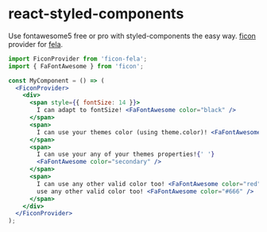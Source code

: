 # react-styled-components

Use fontawesome5 free or pro with styled-components the easy way.
[ficon](https://github.com/bkniffler/ficon) provider for [fela](https://github.com/rofrischmann/fela).

```jsx
import FiconProvider from 'ficon-fela';
import { FaFontAwesome } from 'ficon';

const MyComponent = () => (
  <FiconProvider>
    <div>
      <span style={{ fontSize: 14 }}>
        I can adapt to fontSize! <FaFontAwesome color="black" />
      </span>
      <span>
        I can use your themes color (using theme.color)! <FaFontAwesome color />
      </span>
      <span>
        I can use your any of your themes properties!{' '}
        <FaFontAwesome color="secondary" />
      </span>
      <span>
        I can use any other valid color too! <FaFontAwesome color="red" />I can
        use any other valid color too! <FaFontAwesome color="#666" />
      </span>
    </div>
  </FiconProvider>
);
```

